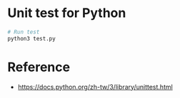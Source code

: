 # Unit test for Python

```py
# Run test
python3 test.py
```

# Reference

* https://docs.python.org/zh-tw/3/library/unittest.html

